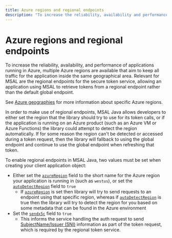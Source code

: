 ```yaml
---
title: Azure regions and regional endpoints
description: "To increase the reliability, availability and performance of applications running in Azure, multiple Azure regions are available that aim to keep all traffic for the application inside the same geographical area."
---
```


# Azure regions and regional endpoints

To increase the reliability, availability, and performance of applications running in Azure, multiple Azure regions are available that aim to keep all traffic for the application inside the same geographical area. Relevant for MSAL are the regional endpoints for the secure token service, allowing an application using MSAL to retrieve tokens from a regional endpoint rather than the default global endpoint.

See [Azure geographies](https://azure.microsoft.com/global-infrastructure/geographies/#geographies) for more information about specific Azure regions.

In order to make use of regional endpoints, MSAL Java allows developers to either set the region that the library should try to use for its token calls, or if the application is running on an Azure product (such as an Azure VM or Azure Functions) the library could attempt to detect the region automatically. If for some reason the region can't be detected or accessed during a token request, then the library will fallback to using the global endpoint and continue to use the global endpoint when refreshing that token.

To enable regional endpoints in MSAL Java, two values must be set when creating your client application object:

* Either set the [`azureRegion`](xref:com.microsoft.aad.msal4j.AbstractClientApplicationBase.Builder.azureRegion(java.lang.String)) field to the short name for the Azure region your application is running in (such as `westus`), or set the [`autoDetectRegion`](xref:com.microsoft.aad.msal4j.AbstractClientApplicationBase.Builder.autoDetectRegion(boolean)) field to `true`
  * If [`azureRegion`](xref:com.microsoft.aad.msal4j.AbstractClientApplicationBase.Builder.azureRegion(java.lang.String)) is set then library will try to send requests to an endpoint using that specific region, whereas if [`autoDetectRegion`](xref:com.microsoft.aad.msal4j.AbstractClientApplicationBase.Builder.autoDetectRegion(boolean)) is true then the library will try to detect the region for you based on some metadata that can be found in the Azure environment
* Set the [`sendx5c`](xref:com.microsoft.aad.msal4j.ConfidentialClientApplication.Builder.sendX5c(boolean)) field to `true`
  * This informs the service handling the auth request to send [SubjectName/Issuer (SNI)](https://github.com/AzureAD/microsoft-authentication-library-for-java/issues/219) information as part of the token request, which is required by the regional token service.
